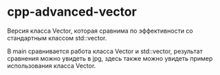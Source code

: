 # cpp-advanced-vector
Версия класса Vector, которая сравнима по эффективности со стандартным классом std::vector.

В main сравнивается работа класса Vector и  std::vector, результат сравнения можно увидеть в jpg, здесь также можно увидеть пример использования класса Vector. 
